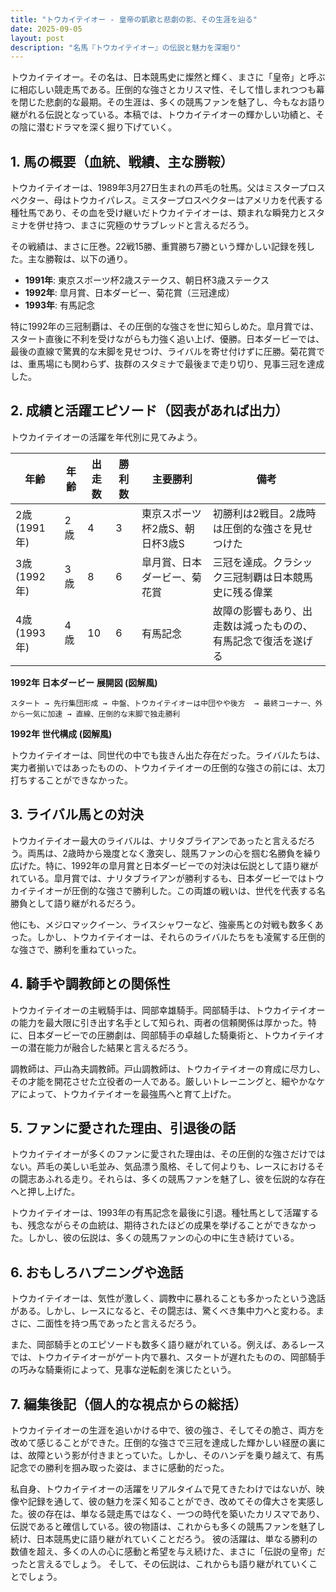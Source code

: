 ```yaml
---
title: "トウカイテイオー - 皇帝の凱歌と悲劇の影、その生涯を辿る"
date: 2025-09-05
layout: post
description: "名馬『トウカイテイオー』の伝説と魅力を深堀り"
---
```


トウカイテイオー。その名は、日本競馬史に燦然と輝く、まさに「皇帝」と呼ぶに相応しい競走馬である。圧倒的な強さとカリスマ性、そして惜しまれつつも幕を閉じた悲劇的な最期。その生涯は、多くの競馬ファンを魅了し、今もなお語り継がれる伝説となっている。本稿では、トウカイテイオーの輝かしい功績と、その陰に潜むドラマを深く掘り下げていく。


## 1. 馬の概要（血統、戦績、主な勝鞍）

トウカイテイオーは、1989年3月27日生まれの芦毛の牡馬。父はミスタープロスペクター、母はトウカイパレス。ミスタープロスペクターはアメリカを代表する種牡馬であり、その血を受け継いだトウカイテイオーは、類まれな瞬発力とスタミナを併せ持つ、まさに究極のサラブレッドと言えるだろう。

その戦績は、まさに圧巻。22戦15勝、重賞勝ち7勝という輝かしい記録を残した。主な勝鞍は、以下の通り。

* **1991年**: 東京スポーツ杯2歳ステークス、朝日杯3歳ステークス
* **1992年**: 皐月賞、日本ダービー、菊花賞（三冠達成）
* **1993年**: 有馬記念


特に1992年の三冠制覇は、その圧倒的な強さを世に知らしめた。皐月賞では、スタート直後に不利を受けながらも力強く追い上げ、優勝。日本ダービーでは、最後の直線で驚異的な末脚を見せつけ、ライバルを寄せ付けずに圧勝。菊花賞では、重馬場にも関わらず、抜群のスタミナで最後まで走り切り、見事三冠を達成した。


## 2. 成績と活躍エピソード（図表があれば出力）

トウカイテイオーの活躍を年代別に見てみよう。

| 年齢 | 年齢 | 出走数 | 勝利数 | 主要勝利 | 備考 |
|---|---|---|---|---|---|
| 2歳(1991年) | 2歳 | 4 | 3 | 東京スポーツ杯2歳S、朝日杯3歳S | 初勝利は2戦目。2歳時は圧倒的な強さを見せつけた |
| 3歳(1992年) | 3歳 | 8 | 6 | 皐月賞、日本ダービー、菊花賞 | 三冠を達成。クラシック三冠制覇は日本競馬史に残る偉業 |
| 4歳(1993年) | 4歳 | 10 | 6 | 有馬記念 | 故障の影響もあり、出走数は減ったものの、有馬記念で復活を遂げる |


**1992年 日本ダービー 展開図 (図解風)**

```
スタート → 先行集団形成 → 中盤、トウカイテイオーは中団やや後方  → 最終コーナー、外から一気に加速 → 直線、圧倒的な末脚で独走勝利
```

**1992年 世代構成 (図解風)**

トウカイテイオーは、同世代の中でも抜きん出た存在だった。ライバルたちは、実力者揃いではあったものの、トウカイテイオーの圧倒的な強さの前には、太刀打ちすることができなかった。


## 3. ライバル馬との対決

トウカイテイオー最大のライバルは、ナリタブライアンであったと言えるだろう。両馬は、2歳時から幾度となく激突し、競馬ファンの心を掴む名勝負を繰り広げた。特に、1992年の皐月賞と日本ダービーでの対決は伝説として語り継がれている。皐月賞では、ナリタブライアンが勝利するも、日本ダービーではトウカイテイオーが圧倒的な強さで勝利した。この両雄の戦いは、世代を代表する名勝負として語り継がれるだろう。


他にも、メジロマックイーン、ライスシャワーなど、強豪馬との対戦も数多くあった。しかし、トウカイテイオーは、それらのライバルたちをも凌駕する圧倒的な強さで、勝利を重ねていった。


## 4. 騎手や調教師との関係性

トウカイテイオーの主戦騎手は、岡部幸雄騎手。岡部騎手は、トウカイテイオーの能力を最大限に引き出す名手として知られ、両者の信頼関係は厚かった。特に、日本ダービーでの圧勝劇は、岡部騎手の卓越した騎乗術と、トウカイテイオーの潜在能力が融合した結果と言えるだろう。

調教師は、戸山為夫調教師。戸山調教師は、トウカイテイオーの育成に尽力し、その才能を開花させた立役者の一人である。厳しいトレーニングと、細やかなケアによって、トウカイテイオーを最強馬へと育て上げた。


## 5. ファンに愛された理由、引退後の話

トウカイテイオーが多くのファンに愛された理由は、その圧倒的な強さだけではない。芦毛の美しい毛並み、気品漂う風格、そして何よりも、レースにおけるその闘志あふれる走り。それらは、多くの競馬ファンを魅了し、彼を伝説的な存在へと押し上げた。

トウカイテイオーは、1993年の有馬記念を最後に引退。種牡馬として活躍するも、残念ながらその血統は、期待されたほどの成果を挙げることができなかった。しかし、彼の伝説は、多くの競馬ファンの心の中に生き続けている。


## 6. おもしろハプニングや逸話

トウカイテイオーは、気性が激しく、調教中に暴れることも多かったという逸話がある。しかし、レースになると、その闘志は、驚くべき集中力へと変わる。まさに、二面性を持つ馬であったと言えるだろう。

また、岡部騎手とのエピソードも数多く語り継がれている。例えば、あるレースでは、トウカイテイオーがゲート内で暴れ、スタートが遅れたものの、岡部騎手の巧みな騎乗術によって、見事な逆転劇を演じたという。


## 7. 編集後記（個人的な視点からの総括）

トウカイテイオーの生涯を追いかける中で、彼の強さ、そしてその脆さ、両方を改めて感じることができた。圧倒的な強さで三冠を達成した輝かしい経歴の裏には、故障という影が付きまとっていた。しかし、そのハンデを乗り越えて、有馬記念での勝利を掴み取った姿は、まさに感動的だった。

私自身、トウカイテイオーの活躍をリアルタイムで見てきたわけではないが、映像や記録を通して、彼の魅力を深く知ることができ、改めてその偉大さを実感した。彼の存在は、単なる競走馬ではなく、一つの時代を築いたカリスマであり、伝説であると確信している。彼の物語は、これからも多くの競馬ファンを魅了し続け、日本競馬史に語り継がれていくことだろう。  彼の活躍は、単なる勝利の数値を超え、多くの人の心に感動と希望を与え続けた、まさに「伝説の皇帝」だったと言えるでしょう。  そして、その伝説は、これからも語り継がれていくことでしょう。
